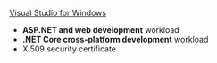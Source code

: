 [Visual Studio for Windows](https://www.microsoft.com/net/download/windows)
* **ASP.NET and web development** workload
* **.NET Core cross-platform development** workload
* X.509 security certificate
